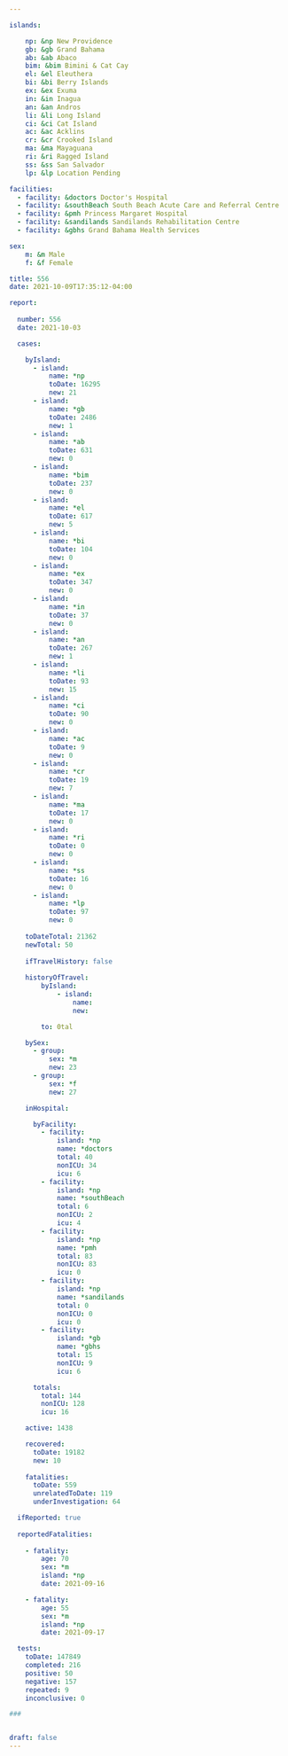 ```yaml
---

islands:

    np: &np New Providence
    gb: &gb Grand Bahama
    ab: &ab Abaco
    bim: &bim Bimini & Cat Cay
    el: &el Eleuthera
    bi: &bi Berry Islands
    ex: &ex Exuma
    in: &in Inagua
    an: &an Andros
    li: &li Long Island
    ci: &ci Cat Island
    ac: &ac Acklins
    cr: &cr Crooked Island
    ma: &ma Mayaguana
    ri: &ri Ragged Island
    ss: &ss San Salvador
    lp: &lp Location Pending

facilities:
  - facility: &doctors Doctor's Hospital
  - facility: &southBeach South Beach Acute Care and Referral Centre
  - facility: &pmh Princess Margaret Hospital
  - facility: &sandilands Sandilands Rehabilitation Centre
  - facility: &gbhs Grand Bahama Health Services

sex:
    m: &m Male
    f: &f Female

title: 556
date: 2021-10-09T17:35:12-04:00

report:
  
  number: 556
  date: 2021-10-03

  cases:

    byIsland:
      - island:
          name: *np 
          toDate: 16295
          new: 21
      - island:
          name: *gb 
          toDate: 2486 
          new: 1
      - island:
          name: *ab 
          toDate: 631 
          new: 0
      - island:
          name: *bim
          toDate: 237
          new: 0
      - island:
          name: *el 
          toDate: 617
          new: 5
      - island:
          name: *bi
          toDate: 104
          new: 0
      - island:
          name: *ex 
          toDate: 347
          new: 0
      - island:
          name: *in 
          toDate: 37
          new: 0
      - island:
          name: *an 
          toDate: 267
          new: 1
      - island:
          name: *li 
          toDate: 93 
          new: 15
      - island:
          name: *ci 
          toDate: 90 
          new: 0
      - island:
          name: *ac 
          toDate: 9
          new: 0
      - island:
          name: *cr 
          toDate: 19
          new: 7
      - island:
          name: *ma 
          toDate: 17 
          new: 0
      - island:
          name: *ri 
          toDate: 0
          new: 0
      - island:
          name: *ss  
          toDate: 16
          new: 0
      - island:
          name: *lp 
          toDate: 97
          new: 0
    
    toDateTotal: 21362
    newTotal: 50
    
    ifTravelHistory: false
    
    historyOfTravel:
        byIsland:
            - island:
                name: 
                new: 

        to: 0tal

    bySex:
      - group:
          sex: *m
          new: 23
      - group:
          sex: *f
          new: 27

    inHospital:

      byFacility:
        - facility:
            island: *np
            name: *doctors
            total: 40
            nonICU: 34
            icu: 6
        - facility:
            island: *np
            name: *southBeach
            total: 6
            nonICU: 2
            icu: 4
        - facility:
            island: *np
            name: *pmh
            total: 83 
            nonICU: 83
            icu: 0
        - facility:
            island: *np
            name: *sandilands
            total: 0
            nonICU: 0
            icu: 0
        - facility:
            island: *gb
            name: *gbhs
            total: 15
            nonICU: 9
            icu: 6

      totals:
        total: 144    
        nonICU: 128
        icu: 16

    active: 1438

    recovered: 
      toDate: 19182
      new: 10
    
    fatalities:
      toDate: 559 
      unrelatedToDate: 119
      underInvestigation: 64

  ifReported: true
  
  reportedFatalities:
    
    - fatality: 
        age: 70
        sex: *m
        island: *np
        date: 2021-09-16

    - fatality: 
        age: 55
        sex: *m
        island: *np
        date: 2021-09-17

  tests:
    toDate: 147849
    completed: 216
    positive: 50
    negative: 157
    repeated: 9
    inconclusive: 0 

###


draft: false
---
```

